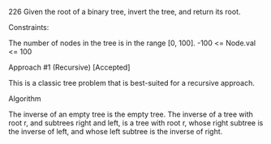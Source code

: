 226 Given the root of a binary tree, invert the tree, and return its root.

Constraints:

The number of nodes in the tree is in the range [0, 100].
-100 <= Node.val <= 100

Approach #1 (Recursive) [Accepted]

This is a classic tree problem that is best-suited for a recursive approach.

Algorithm

The inverse of an empty tree is the empty tree. The inverse of a tree with root r, and subtrees right and left, is a tree with root r, whose right subtree is the inverse of left, and whose left subtree is the inverse of right.